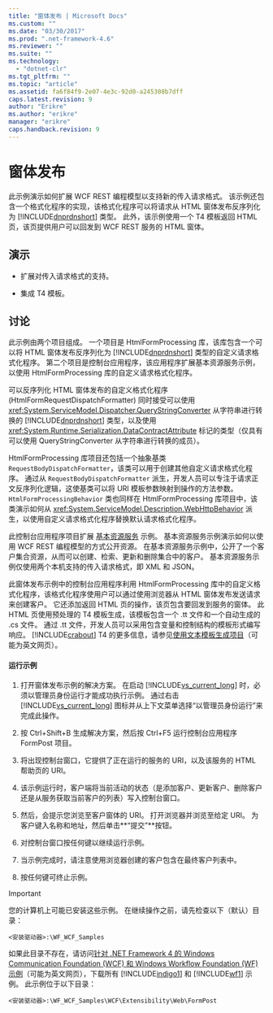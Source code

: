 ```yaml
---
title: "窗体发布 | Microsoft Docs"
ms.custom: ""
ms.date: "03/30/2017"
ms.prod: ".net-framework-4.6"
ms.reviewer: ""
ms.suite: ""
ms.technology: 
  - "dotnet-clr"
ms.tgt_pltfrm: ""
ms.topic: "article"
ms.assetid: fa6f84f9-2e07-4e3c-92d0-a245308b7dff
caps.latest.revision: 9
author: "Erikre"
ms.author: "erikre"
manager: "erikre"
caps.handback.revision: 9
---
```

# 窗体发布
此示例演示如何扩展 WCF REST 编程模型以支持新的传入请求格式。  该示例还包含一个格式化程序的实现，该格式化程序可以将请求从 HTML 窗体发布反序列化为 [!INCLUDE[dnprdnshort](../../../../includes/dnprdnshort-md.md)] 类型。  此外，该示例使用一个 T4 模板返回 HTML 页，该页提供用户可以回发到 WCF REST 服务的 HTML 窗体。  
  
## 演示  
  
-   扩展对传入请求格式的支持。  
  
-   集成 T4 模板。  
  
## 讨论  
 此示例由两个项目组成。  一个项目是 HtmlFormProcessing 库，该库包含一个可以将 HTML 窗体发布反序列化为 [!INCLUDE[dnprdnshort](../../../../includes/dnprdnshort-md.md)] 类型的自定义请求格式化程序。  第二个项目是控制台应用程序，该应用程序扩展基本资源服务示例，以使用 HtmlFormProcessing 库的自定义请求格式化程序。  
  
 可以反序列化 HTML 窗体发布的自定义格式化程序 \(HtmlFormRequestDispatchFormatter\) 同时接受可以使用 <xref:System.ServiceModel.Dispatcher.QueryStringConverter> 从字符串进行转换的 [!INCLUDE[dnprdnshort](../../../../includes/dnprdnshort-md.md)] 类型，以及使用 <xref:System.Runtime.Serialization.DataContractAttribute> 标记的类型（仅具有可以使用 QueryStringConverter 从字符串进行转换的成员）。  
  
 HtmlFormProcessing 库项目还包括一个抽象基类 `RequestBodyDispatchFormatter`，该类可以用于创建其他自定义请求格式化程序。  通过从 `RequestBodyDispatchFormatter` 派生，开发人员可以专注于请求正文反序列化逻辑，这使基类可以将 URI 模板参数映射到操作的方法参数。  `HtmlFormProcessingBehavior` 类也同样在 HtmlFormProcessing 库项目中，该类演示如何从 <xref:System.ServiceModel.Description.WebHttpBehavior> 派生，以使用自定义请求格式化程序替换默认请求格式化程序。  
  
 此控制台应用程序项目扩展 [基本资源服务](../../../../docs/framework/wcf/samples/basic-resource-service.md) 示例。  基本资源服务示例演示如何以使用 WCF REST 编程模型的方式公开资源。  在基本资源服务示例中，公开了一个客户集合资源，从而可以创建、检索、更新和删除集合中的客户。  基本资源服务示例仅使用两个本机支持的传入请求格式，即 XML 和 JSON。  
  
 此窗体发布示例中的控制台应用程序利用 HtmlFormProcessing 库中的自定义格式化程序，该格式化程序使用户可以通过使用浏览器从 HTML 窗体发布发送请求来创建客户。  它还添加返回 HTML 页的操作，该页包含要回发到服务的窗体。  此 HTML 页使用预处理的 T4 模板生成，该模板包含一个 .tt 文件和一个自动生成的 .cs 文件。  通过 .tt 文件，开发人员可以采用包含变量和控制结构的模板形式编写响应。  [!INCLUDE[crabout](../../../../includes/crabout-md.md)] T4 的更多信息，请参见[使用文本模板生成项目](http://go.microsoft.com/fwlink/?LinkId=178139)（可能为英文网页）。  
  
#### 运行示例  
  
1.  打开窗体发布示例的解决方案。  在启动 [!INCLUDE[vs_current_long](../../../../includes/vs-current-long-md.md)] 时，必须以管理员身份运行才能成功执行示例。  通过右击 [!INCLUDE[vs_current_long](../../../../includes/vs-current-long-md.md)] 图标并从上下文菜单选择“以管理员身份运行”来完成此操作。  
  
2.  按 Ctrl\+Shift\+B 生成解决方案，然后按 Ctrl\+F5 运行控制台应用程序 FormPost 项目。  
  
3.  将出现控制台窗口，它提供了正在运行的服务的 URI，以及该服务的 HTML 帮助页的 URI。  
  
4.  该示例运行时，客户端将当前活动的状态（是添加客户、更新客户、删除客户还是从服务获取当前客户的列表）写入控制台窗口。  
  
5.  然后，会提示您浏览至客户窗体的 URI。  打开浏览器并浏览至给定 URI。  为客户键入名称和地址，然后单击**“提交”**按钮。  
  
6.  对控制台窗口按任何键以继续运行示例。  
  
7.  当示例完成时，请注意使用浏览器创建的客户包含在最终客户列表中。  
  
8.  按任何键可终止示例。  
  
> [!IMPORTANT]
>  您的计算机上可能已安装这些示例。  在继续操作之前，请先检查以下（默认）目录：  
>   
>  `<安装驱动器>:\WF_WCF_Samples`  
>   
>  如果此目录不存在，请访问[针对 .NET Framework 4 的 Windows Communication Foundation \(WCF\) 和 Windows Workflow Foundation \(WF\) 示例](http://go.microsoft.com/fwlink/?LinkId=150780)（可能为英文网页），下载所有 [!INCLUDE[indigo1](../../../../includes/indigo1-md.md)] 和 [!INCLUDE[wf1](../../../../includes/wf1-md.md)] 示例。  此示例位于以下目录：  
>   
>  `<安装驱动器>:\WF_WCF_Samples\WCF\Extensibility\Web\FormPost`